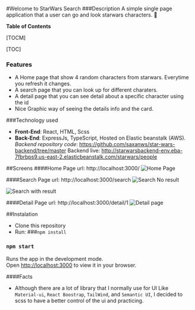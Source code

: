 #Welcome to StarWars Search
###Description
A simple single page application that a user can go and look starwars characters. 🚀

**Table of Contents**

[TOCM]

[TOC]



### Features
- A Home page that show 4 random characters from starwars. Everytime you refresh it changes.
- A search page that you can look up for different charaters.
- A detail page that you can see detail about a specific character using the id
- Nice Graphic way of seeing the details info and the card.

###Technology used
- **Front-End**: React, HTML, Scss
- **Back-End**: ExpressJs, TypeScript, Hosted on Elastic beanstalk (AWS). 
*Backend repository code*: https://github.com/saxanws/star-wars-backend/tree/master
Backend live: http://starwarsbackend-env.eba-7fbrbps9.us-east-2.elasticbeanstalk.com/starwars/people

##Screens
####Home Page
url: http://localhost:3000/
![Home Page](https://images2.imgbox.com/49/cc/Az25WITU_o.png "Home Page")

####Search Page
url: http://localhost:3000/search
![Search No result](https://images2.imgbox.com/d2/65/GgmIfIb1_o.png "Search No result")

![Search with result](https://images2.imgbox.com/92/5e/j4TfH97z_o.png "Search with result")

####Detail Page
url: http://localhost:3000/detail/1
![Detail page](https://images2.imgbox.com/f6/9c/kxcGF672_o.png "Detail page")

##Instalation
- Clone this repository
- Run:
###`npm install`
### `npm start`

Runs the app in the development mode.\
Open [http://localhost:3000](http://localhost:3000) to view it in your browser.

####Facts
- Although there are a lot of library that I normally use for UI Like `Material-ui`, `React Boostrap`, `TailWind`, and `Semantic UI`, I decided to scss to have a better control of the ui and practicing.
